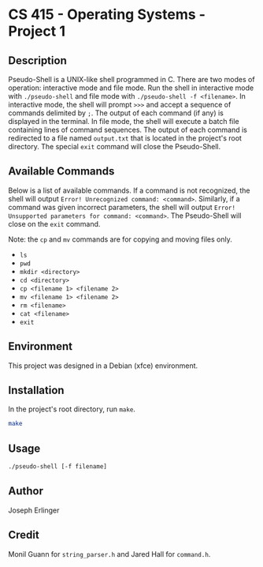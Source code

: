 # CS 415 - Operating Systems - Project 1 

## Description

Pseudo-Shell is a UNIX-like shell programmed in C. There are two modes of operation: interactive mode and file mode. Run the shell in interactive mode with `./pseudo-shell` and file mode with `./pseudo-shell -f <filename>`. In interactive mode, the shell will prompt `>>>` and accept a sequence of commands delimited by `;`. The output of each command (if any) is displayed in the terminal. In file mode, the shell will execute a batch file containing lines of command sequences. The output of each command is redirected to a file named `output.txt` that is located in the project's root directory. The special `exit` command will close the Pseudo-Shell.

## Available Commands

Below is a list of available commands. If a command is not recognized, the shell will output `Error! Unrecognized command: <command>`. Similarly, if a command was given incorrect parameters, the shell will output `Error! Unsupported parameters for command: <command>`. The Pseudo-Shell will close on the `exit` command.

Note: the `cp` and `mv` commands are for copying and moving files only.

* `ls`
* `pwd`
* `mkdir <directory>`
* `cd <directory>`
* `cp <filename 1> <filename 2>`
* `mv <filename 1> <filename 2>`
* `rm <filename>`
* `cat <filename>`
* `exit`

## Environment

This project was designed in a Debian (xfce) environment.

## Installation

In the project's root directory, run `make`.

```bash
make
```

## Usage

```bash
./pseudo-shell [-f filename]
```

## Author

Joseph Erlinger

## Credit

Monil Guann for `string_parser.h` and Jared Hall for `command.h`.
